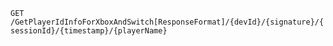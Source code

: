 `GET` `/GetPlayerIdInfoForXboxAndSwitch[ResponseFormat]/{devId}/{signature}/{sessionId}/{timestamp}/{playerName}`


